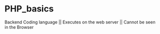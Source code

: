 # PHP_basics

Backend Coding language ||
Executes on the web server ||
Cannot be seen in the Browser
